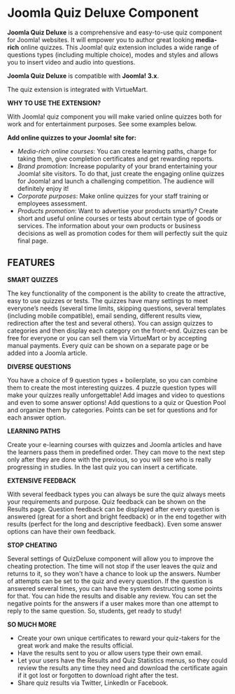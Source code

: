 # Joomla Quiz Deluxe Component
<b>Joomla Quiz Deluxe</b> is a comprehensive and easy-to-use quiz component for Joomla! websites. It will empower you to author great looking <b>media-rich</b> online quizzes. This Joomla! quiz extension includes a wide range of questions types (including multiple choice), modes and styles and allows you to insert video and audio into questions.

<b>Joomla Quiz Deluxe</b> is compatible with <b>Joomla! 3.x</b>.

The quiz extension is integrated with VirtueMart.

<b>WHY TO USE THE EXTENSION?</b>

With Joomla! quiz component you will make varied online quizzes both for work and for entertainment purposes. See some examples below.

<b>Add online quizzes to your Joomla! site for:</b>
- <i>Media-rich online courses</i>: You can create learning paths, charge for taking them, give completion certificates and get rewarding reports.
- <i>Brand promotion</i>: Increase popularity of your brand entertaining your Joomla! site visitors. To do that, just create the engaging online quizzes for Joomla! and launch a challenging competition. The audience will definitely enjoy it!
- <i>Corporate purposes</i>: Make online quizzes for your staff training or employees assessment.
- <i>Products promotion</i>: Want to advertise your products smartly? Create short and useful online courses or tests about certain type of goods or services. The information about your own products or business decisions as well as promotion codes for them will perfectly suit the quiz final page.

<h2><b>FEATURES</b></h2>

<b>SMART QUIZZES</b>

The key functionality of the component is the ability to create the attractive, easy to use quizzes or tests. The quizzes have many settings to meet everyone’s needs (several time limits, skipping questions, several templates (including mobile compatible), email sending, different results view, redirection after the test and several others). You can assign quizzes to categories and then display each category on the front-end. Quizzes can be free for everyone or you can sell them via VirtueMart or by accepting manual payments. Every quiz can be shown on a separate page or be added into a Joomla article.

<b>DIVERSE QUESTIONS</b>

You have a choice of 9 question types + boilerplate, so you can combine them to create the most interesting quizzes. 4 puzzle question types will make your quizzes really unforgettable! Add images and video to questions and even to some answer options! Add questions to a quiz or Question Pool and organize them by categories. Points can be set for questions and for each answer option.

<b>LEARNING PATHS</b>

Create your e-learning courses with quizzes and Joomla articles and have the learners pass them in predefined order. They can move to the next step only after they are done with the previous, so you will see who is really progressing in studies. In the last quiz you can insert a certificate.

<b>EXTENSIVE FEEDBACK</b>

With several feedback types you can always be sure the quiz always meets your requirements and purpose. Quiz feedback can be shown on the Results page. Question feedback can be displayed after every question is answered (great for a short and bright feedback) or in the end together with results (perfect for the long and descriptive feedback). Even some answer options can have their own feedback.

<b>STOP CHEATING</b>

Several settings of QuizDeluxe component will allow you to improve the cheating protection. The time will not stop if the user leaves the quiz and returns to it, so they won't have a chance to look up the answers. Number of attempts can be set to the quiz and every question. If the question is answered several times, you can have the system destructing some points for that. You can hide the results and disable any review. You can set the negative points for the answers if a user makes more than one attempt to reply to the same question. So, students, get ready to study!

<b>SO MUCH MORE</b>
- Create your own unique certificates to reward your quiz-takers for the great work and make the results official.
- Have the results sent to you or allow users type their own email.
- Let your users have the Results and Quiz Statistics menus, so they could review the results any time they need and download the certificate again if it got lost or forgotten to download right after the test.
- Share quiz results via Twitter, LinkedIn or Facebook.

